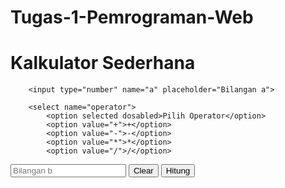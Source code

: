 # Tugas-1-Pemrograman-Web
<!DOCTYPE html>
<html lang="en">
<head>
    <meta charset="UTF-8">
    <meta name="viewport" content="width=device-width, initial-scale=1.0">
    <title>Kalkulator</title>
</head>
<body>
    <h1>Kalkulator Sederhana</h1>
    <form>
   
        <input type="number" name="a" placeholder="Bilangan a">

        <select name="operator">
            <option selected dosabled>Pilih Operator</option>
            <option value="+">+</option>
            <option value="-">-</option>
            <option value="*">*</option>
            <option value="/">/</option>
</select>

<input type="number" name="b" placeholder="Bilangan b">
<button  type="button" onclick="location.href = '?clear' ">Clear</button>
<button type="submit">Hitung</button>

</form>

</body>
</html>


<?php
    if ($_POST): 
   $a = (double) $_POST['a'];
   $b = (double) $_POST['b'];
   $operator = $_POST['operator'];

   switch ($operator){
    case '+':
        $hasil = $a + $b;
        break;
        case '-':
            $hasil = $a - $b;
            break;
            case '*':
                $hasil = $a * $b;
                break;
                case '/':
                    $hasil = $a / $b;
                    break;
                }
    ?>
